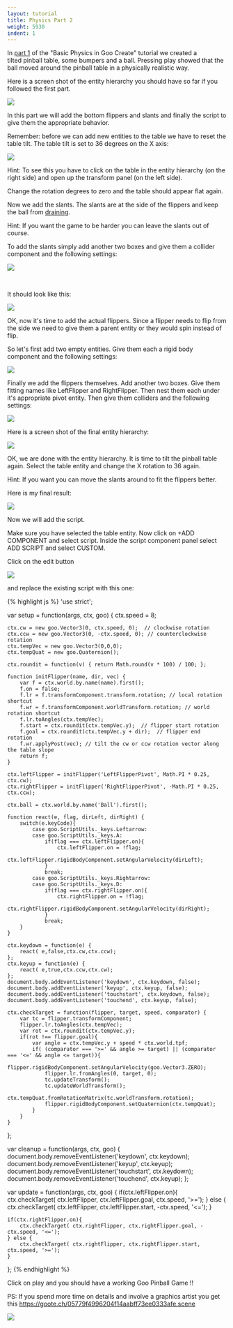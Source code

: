 ```yaml
---
layout: tutorial
title: Physics Part 2
weight: 5930
indent: 1
---
```


In <a title="Basic Physics in Goo Create" href="http://www.goocreate.com/learn/basic-physics-in-goo-create/">part 1</a> of the "Basic Physics in Goo Create" tutorial we created a tilted pinball table, some bumpers and a ball. Pressing play showed that the ball moved around the pinball table in a physically realistic way.

Here is a screen shot of the entity hierarchy you should have so far if you followed the first part.

<a href="FlipperHierarchy.png"><img src="FlipperHierarchy.png" /></a>

In this part we will add the bottom flippers and slants and finally the script to give them the appropriate behavior.

Remember: before we can add new entities to the table we have to reset the table tilt. The table tilt is set to 36 degrees on the X axis:

<a href="FlipperTableTilt.jpg"><img src="FlipperTableTilt.jpg" /></a>

Hint: To see this you have to click on the table in the entity hierarchy (on the right side) and open up the transform panel (on the left side).

Change the rotation degrees to zero and the table should appear flat again.

Now we add the slants. The slants are at the side of the flippers and keep the ball from <a href="https://en.wikipedia.org/wiki/Glossary_of_pinball_terms#D">draining</a>.

Hint: If you want the game to be harder you can leave the slants out of course.

To add the slants simply add another two boxes and give them a collider component and the following settings:

<a href="FlipperSlants.png"><img src="FlipperSlants.png" /></a>

&nbsp;

It should look like this:

<a href="FlipperSlants2-300x76.jpg"><img src="FlipperSlants2-300x76.jpg" /></a>

OK, now it's time to add the actual flippers. Since a flipper needs to flip from the side we need to give them a parent entity or they would spin instead of flip.

So let's first add two empty entities. Give them each a rigid body component and the following settings:

<a href="FlipperPivots.png"><img src="FlipperPivots.png" /></a>

Finally we add the flippers themselves. Add another two boxes. Give them fitting names like LeftFlipper and RightFlipper. Then nest them each under it's appropriate pivot entity. Then give them colliders and the following settings:

<a href="FlipperSettings.png"><img src="FlipperSettings.png" /></a>

Here is a screen shot of the final entity hierarchy:

<a href="FlipperFinalHierarchy.jpg"><img src="FlipperFinalHierarchy.jpg" /></a>

OK, we are done with the entity hierarchy. It is time to tilt the pinball table again. Select the table entity and change the X rotation to 36 again.

Hint: If you want you can move the slants around to fit the flippers better.

Here is my final result:

<a href="FlipperFinalTable-780x1024.jpg"><img src="FlipperFinalTable-780x1024.jpg" /></a>

Now we will add the script.

Make sure you have selected the table entity. Now click on +ADD COMPONENT and select script. Inside the script component panel select ADD SCRIPT and select CUSTOM.

Click on the edit button

<a href="FlipperEditScript.jpg"><img src="FlipperEditScript.jpg" /></a>

and replace the existing script with this one:

{% highlight js %}
'use strict';

var setup = function(args, ctx, goo) {
	ctx.speed = 8;

	ctx.cw = new goo.Vector3(0, ctx.speed, 0);  // clockwise rotation
	ctx.ccw = new goo.Vector3(0, -ctx.speed, 0); // counterclockwise rotation
	ctx.tempVec = new goo.Vector3(0,0,0);
	ctx.tempQuat = new goo.Quaternion();

	ctx.roundit = function(v) { return Math.round(v * 100) / 100; };

	function initFlipper(name, dir, vec) {
		var f = ctx.world.by.name(name).first();
		f.on = false;
		f.lr = f.transformComponent.transform.rotation; // local rotation shortcut
		f.wr = f.transformComponent.worldTransform.rotation; // world rotation shortcut
		f.lr.toAngles(ctx.tempVec);
		f.start = ctx.roundit(ctx.tempVec.y);  // flipper start rotation
		f.goal = ctx.roundit(ctx.tempVec.y + dir);  // flipper end rotation
		f.wr.applyPost(vec); // tilt the cw or ccw rotation vector along the table slope
		return f;
	}

	ctx.leftFlipper = initFlipper('LeftFlipperPivot', Math.PI * 0.25, ctx.cw);
	ctx.rightFlipper = initFlipper('RightFlipperPivot', -Math.PI * 0.25, ctx.ccw);

	ctx.ball = ctx.world.by.name('Ball').first();

	function react(e, flag, dirLeft, dirRight) {
		switch(e.keyCode){
			case goo.ScriptUtils._keys.Leftarrow:
			case goo.ScriptUtils._keys.A:
				if(flag === ctx.leftFlipper.on){
					ctx.leftFlipper.on = !flag;
					ctx.leftFlipper.rigidBodyComponent.setAngularVelocity(dirLeft);
				}
				break;
			case goo.ScriptUtils._keys.Rightarrow:
			case goo.ScriptUtils._keys.D:
				if(flag === ctx.rightFlipper.on){
					ctx.rightFlipper.on = !flag;
					ctx.rightFlipper.rigidBodyComponent.setAngularVelocity(dirRight);
				}
				break;
		}
	}

	ctx.keydown = function(e) {
		react( e,false,ctx.cw,ctx.ccw);
	};
	ctx.keyup = function(e) {
		react( e,true,ctx.ccw,ctx.cw);
	};
	document.body.addEventListener('keydown', ctx.keydown, false);
	document.body.addEventListener('keyup', ctx.keyup, false);
	document.body.addEventListener('touchstart', ctx.keydown, false);
	document.body.addEventListener('touchend', ctx.keyup, false);

	ctx.checkTarget = function(flipper, target, speed, comparator) {
		var tc = flipper.transformComponent;
		flipper.lr.toAngles(ctx.tempVec);
		var rot = ctx.roundit(ctx.tempVec.y);
		if(rot !== flipper.goal){
			var angle = ctx.tempVec.y + speed * ctx.world.tpf;
			if( (comparator === '>=' && angle >= target) || (comparator === '<=' && angle <= target)){
				flipper.rigidBodyComponent.setAngularVelocity(goo.Vector3.ZERO);
				flipper.lr.fromAngles(0, target, 0);
				tc.updateTransform();
				tc.updateWorldTransform();
				ctx.tempQuat.fromRotationMatrix(tc.worldTransform.rotation);
				flipper.rigidBodyComponent.setQuaternion(ctx.tempQuat);
			}
		}
	}
};

var cleanup = function(args, ctx, goo) {
	document.body.removeEventListener('keydown', ctx.keydown);
	document.body.removeEventListener('keyup', ctx.keyup);
	document.body.removeEventListener('touchstart', ctx.keydown);
	document.body.removeEventListener('touchend', ctx.keyup);
};

var update = function(args, ctx, goo) {
	if(ctx.leftFlipper.on){
		ctx.checkTarget( ctx.leftFlipper, ctx.leftFlipper.goal, ctx.speed, '>=');
	} else {
		ctx.checkTarget( ctx.leftFlipper, ctx.leftFlipper.start, -ctx.speed, '<=');
	}

	if(ctx.rightFlipper.on){
		ctx.checkTarget( ctx.rightFlipper, ctx.rightFlipper.goal, -ctx.speed, '<=');
	} else {
		ctx.checkTarget( ctx.rightFlipper, ctx.rightFlipper.start, ctx.speed, '>=');
	}
};
{% endhighlight %}

Click on play and you should have a working Goo Pinball Game !!

PS: If you spend more time on details and involve a graphics artist you get this <a href="https://goote.ch/05779f4996204f14aabff73ee0333afe.scene" target="_blank">https://goote.ch/05779f4996204f14aabff73ee0333afe.scene</a>

<a href="FlipperPretty-627x1024.jpg"><img src="FlipperPretty-627x1024.jpg" /></a>
